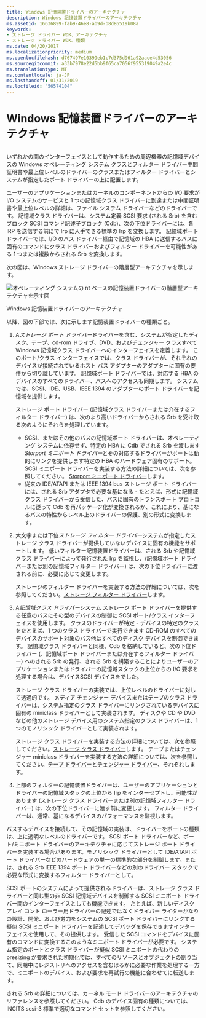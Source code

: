 ```yaml
---
title: Windows 記憶装置ドライバーのアーキテクチャ
description: Windows 記憶装置ドライバーのアーキテクチャ
ms.assetid: 16636899-fab9-46e8-ab9d-b8d86519b08a
keywords:
- ストレージ ドライバー WDK、アーキテクチャ
- ストレージ ドライバー WDK、種類
ms.date: 04/20/2017
ms.localizationpriority: medium
ms.openlocfilehash: d767497e10399eb1c7d375d961a92aace4d53056
ms.sourcegitcommit: a33b7978e22d5bb9f65ca7056f955319049a2e4c
ms.translationtype: MT
ms.contentlocale: ja-JP
ms.lasthandoff: 01/31/2019
ms.locfileid: "56574104"
---
```

# <a name="windows-storage-driver-architecture"></a>Windows 記憶装置ドライバーのアーキテクチャ


## <span id="ddk_storage_driver_architecture_kg"></span><span id="DDK_STORAGE_DRIVER_ARCHITECTURE_KG"></span>


いずれかの間のインターフェイスとして動作するための周辺機器の記憶域デバイスの Windows オペレーティング システム クラスとフィルター ドライバー中間証明書や最上位レベルのドライバーのクラスまたはフィルター ドライバーとシステムが指定したポート ドライバーの上に配置します。

ユーザーのアプリケーションまたはカーネルのコンポーネントからの I/O 要求が I/O システムのサービスと 1 つの記憶域クラス ドライバーに到達または中間証明書や最上位レベルの詳細は、ファイル システム ドライバーなどのドライバーです。 記憶域クラス ドライバーは、システム定義 SCSI 要求 (される Srb) を含むブロック SCSI コマンド記述子ブロック (Cdb)、次の下位ドライバーには、各 IRP を送信する前にで Irp に入手できる標準の Irp を変換します。 記憶域ポート ドライバーでは、I/O のバス ドライバー経由で記憶域の HBA に送信するバスに固有のコマンドにクラス ドライバーおよびフィルター ドライバーを可能性がある 1 つまたは複数からされる Srb を変換します。

次の図は、Windows ストレージ ドライバーの階層型アーキテクチャを示します。

![オペレーティング システムの nt ベースの記憶装置ドライバーの階層型アーキテクチャを示す図](images/kg201-1.png)

Windows 記憶装置ドライバーのアーキテクチャ

以降、図の下部では、次に示します記憶装置ドライバーの種類ごと。

1.  A*ストレージ ポート ドライバー*ドライバーを含む、システムが指定したディスク、テープ、cd-rom ドライブ、DVD、およびチェンジャー クラスすべて Windows 記憶域クラス ドライバーへのインターフェイスを定義します。 このポート/クラス インターフェイスでは、クラス ドライバーが、それぞれのデバイスが接続されているホスト バス アダプターのアダプターに固有の要件から切り離しています。 記憶域ポート ドライバーでは、対応する HBA のデバイスのすべてのドライバー、バスへのアクセスも同期します。 システムでは、SCSI、IDE、USB、IEEE 1394 のアダプターのポート ドライバーを記憶域を提供します。

    ストレージ ポート ドライバー (記憶域クラス ドライバーまたは介在するフィルター ドライバー) は、次のより高いドライバーからされる Srb を受け取る次のようにそれらを処理しています。

    -   SCSI、またはその他のバスの記憶域ポート ドライバーは、オペレーティング システムに依存せず、特定の HBA に Cdb でされる Srb を渡します*Storport ミニポート ドライバー*とその対応するドライバーがポートは動的にリンクを提供します特定の HBA のハードウェア固有のサポート。 SCSI ミニポート ドライバーを実装する方法の詳細については、次を参照してください。 [Storport ミニポート ドライバー](storport-miniport-drivers.md)します。
    -   従来の IDE/ATAPI または IEEE 1394 bus ストレージ ポート ドライバーには、される Srb アダプタで必要な基になる - たとえば、形式に記憶域クラス ドライバーから受信した、バスに固有のトランスポート プロトコルに従って Cdb を再パッケージ化が変換されるか、これにより、基になるバスの特性からレベル上のドライバーの保護、別の形式に変換します。

2.  大文字または下位*ストレージ フィルター ドライバー*システムが指定したストレージ クラス ドライバーが提供していないデバイスに固有の機能をサポートします。 低いフィルター記憶装置ドライバーは、される Srb や記憶域クラス ドライバーによって発行された Irp を監視し、(記憶域ポート ドライバーまたは別の記憶域フィルター ドライバー) は、次の下位ドライバーに渡される前に、必要に応じて変更します。

    ストレージのフィルター ドライバーを実装する方法の詳細については、次を参照してください。[ストレージ フィルター ドライバー](storage-filter-drivers.md)します。

3.  A*記憶域クラス ドライバー*システム ストレージ ポート ドライバーを提供する任意のバスにその型のデバイスの制御に SCSI ポート/クラス インターフェイスを使用します。 クラスのドライバーが特定 - デバイスの特定のクラスをたとえば、1 つのクラス ドライバーで実行できます CD-ROM のすべてのデバイスのサポート対象のバス他はすべてのディスク デバイスを制御できます。 記憶域クラス ドライバーと同様、Cdb を格納していると、次の下位ドライバー (、記憶域ポート ドライバーまたは介在するフィルター ドライバー) へのされる Srb の発行、される Srb を構築することによりユーザーのアプリケーションまたはドライバーの記憶域スタックの上位からの I/O 要求を処理する場合は、デバイスSCSI デバイスをでした。

    ストレージ クラス ドライバーの実装では、上位レベルのドライバーに対して透過的です。 メディア チェンジャー デバイスまたはテープのクラス ドライバーは、システム指定のクラス ドライバーにリンクされているデバイスに固有の miniclass ドライバーとして実装されます。 ディスクや CD や DVD などの他のストレージ デバイス用のシステム指定のクラス ドライバーは、1 つのモノリシック ドライバーとして実装されます。

    ストレージ クラス ドライバーを実装する方法の詳細については、次を参照してください。[ストレージ クラス ドライバー](storage-class-drivers.md)します。 テープまたはチェンジャー miniclass ドライバーを実装する方法の詳細については、次を参照してください。[テープ ドライバー](tape-drivers.md)と[チェンジャー ドライバー](changer-drivers.md)、それぞれします。

4.  上部のフィルターの記憶装置ドライバーは、ユーザーのアプリケーションとドライバーの記憶域スタックの上位から Irp をインターセプトし、可能性があります (ストレージ クラス ドライバーまたは別の記憶域フィルター ドライバー) は、次の下位ドライバーに渡す前に変更します。 フィルター ドライバーは、通常、基になるデバイスのパフォーマンスを監視します。

バスするデバイスを接続して、その記憶域の実装は、ドライバーをポートの種類は、上に透明なレベルのドライバーです。 SCSI ポート ドライバーなど、ポート/ミニポート ドライバーのアーキテクチャに応じてストレージ ポート ドライバーを実装する場合があります。モノリシック ドライバーとして IDE/ATAPI ポート ドライバーなどのハードウェアの単一の標準的な部分を制御します。または、される Srb IEEE 1394 ポート ドライバーなどの別のドライバー スタックで必要な形式に変換するフィルター ドライバーとして。

SCSI ポートのシステムによって提供されるドライバーは、ストレージ クラス ドライバーと同じ型の非 SCSI 記憶域デバイスを制御する SCSI ミニポート ドライバー間のインターフェイスとしても機能できます。 たとえば、新しいディスク アレイ コント ローラー用ドライバーの記述ではなくドライバー ライターかなりの設計、開発、および労力をシステムの SCSI ポート ドライバーにリンクする擬似 SCSI ミニポート ドライバーを記述してデバッグを保存できますインターフェイスを使用して、その提供します。 受信した SCSI コマンドをデバイスに固有のコマンドに変換するこのようなミニポート ドライバーが必要です。 システム指定のポートとクラス ドライバーが擬似 SCSI ミニポートの代わりの presizing が要求された初期化では、すべてのリソースとオブジェクトの割り当て、同期中にレジストリへのアクセスを含むはるかに必要な作業を処理する一方で、ミニポートのデバイス、および要求を再試行の機能に合わせてに転送します。

される Srb の詳細については、カーネル モード ドライバーのアーキテクチャのリファレンスを参照してください。 Cdb のデバイス固有の種類については、INCITS scsi-3 標準で適切なコマンド セットを参照してください。

 

 




